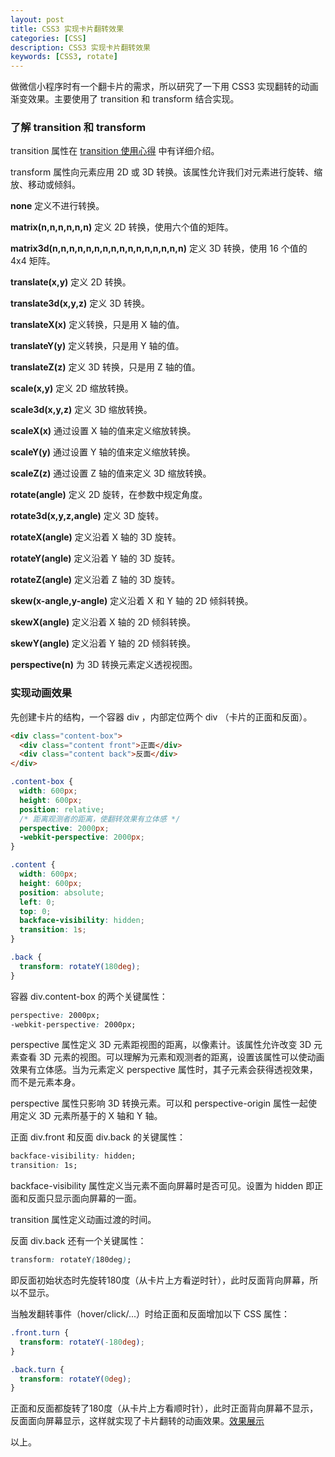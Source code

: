 ```yaml
---
layout: post
title: CSS3 实现卡片翻转效果
categories: [CSS]
description: CSS3 实现卡片翻转效果
keywords: [CSS3, rotate]
---
```



做微信小程序时有一个翻卡片的需求，所以研究了一下用 CSS3 实现翻转的动画渐变效果。主要使用了 transition 和 transform 结合实现。

### 了解 transition 和 transform

transition 属性在 [transition 使用心得](https://iamjichao.net/2018/12/08/transition/) 中有详细介绍。

transform 属性向元素应用 2D 或 3D 转换。该属性允许我们对元素进行旋转、缩放、移动或倾斜。

**none** 定义不进行转换。

**matrix(n,n,n,n,n,n)** 定义 2D 转换，使用六个值的矩阵。

**matrix3d(n,n,n,n,n,n,n,n,n,n,n,n,n,n,n,n)** 定义 3D 转换，使用 16 个值的 4x4 矩阵。

**translate(x,y)** 定义 2D 转换。

**translate3d(x,y,z)** 定义 3D 转换。

**translateX(x)** 定义转换，只是用 X 轴的值。

**translateY(y)** 定义转换，只是用 Y 轴的值。

**translateZ(z)** 定义 3D 转换，只是用 Z 轴的值。

**scale(x,y)** 定义 2D 缩放转换。

**scale3d(x,y,z)** 定义 3D 缩放转换。

**scaleX(x)** 通过设置 X 轴的值来定义缩放转换。

**scaleY(y)** 通过设置 Y 轴的值来定义缩放转换。

**scaleZ(z)** 通过设置 Z 轴的值来定义 3D 缩放转换。

**rotate(angle)** 定义 2D 旋转，在参数中规定角度。

**rotate3d(x,y,z,angle)** 定义 3D 旋转。

**rotateX(angle)** 定义沿着 X 轴的 3D 旋转。

**rotateY(angle)** 定义沿着 Y 轴的 3D 旋转。

**rotateZ(angle)** 定义沿着 Z 轴的 3D 旋转。

**skew(x-angle,y-angle)** 定义沿着 X 和 Y 轴的 2D 倾斜转换。

**skewX(angle)** 定义沿着 X 轴的 2D 倾斜转换。

**skewY(angle)** 定义沿着 Y 轴的 2D 倾斜转换。

**perspective(n)** 为 3D 转换元素定义透视视图。

### 实现动画效果

先创建卡片的结构，一个容器 div ，内部定位两个 div （卡片的正面和反面）。

```html
<div class="content-box">
  <div class="content front">正面</div>
  <div class="content back">反面</div>
</div>
```

```css
.content-box {
  width: 600px;
  height: 600px;
  position: relative;
  /* 距离观测者的距离，使翻转效果有立体感 */
  perspective: 2000px;
  -webkit-perspective: 2000px;
}

.content {
  width: 600px;
  height: 600px;
  position: absolute;
  left: 0;
  top: 0;
  backface-visibility: hidden;
  transition: 1s;
}

.back {
  transform: rotateY(180deg);
}
```

容器 div.content-box 的两个关键属性：

```css
perspective: 2000px;
-webkit-perspective: 2000px;
```

perspective 属性定义 3D 元素距视图的距离，以像素计。该属性允许改变 3D 元素查看 3D 元素的视图。可以理解为元素和观测者的距离，设置该属性可以使动画效果有立体感。当为元素定义 perspective 属性时，其子元素会获得透视效果，而不是元素本身。

perspective 属性只影响 3D 转换元素。可以和 perspective-origin 属性一起使用定义 3D 元素所基于的 X 轴和 Y 轴。

正面 div.front 和反面 div.back 的关键属性：

```css
backface-visibility: hidden;
transition: 1s;
```

backface-visibility 属性定义当元素不面向屏幕时是否可见。设置为 hidden 即正面和反面只显示面向屏幕的一面。

transition 属性定义动画过渡的时间。

反面 div.back 还有一个关键属性：

```css
transform: rotateY(180deg);
```

即反面初始状态时先旋转180度（从卡片上方看逆时针），此时反面背向屏幕，所以不显示。

当触发翻转事件（hover/click/...）时给正面和反面增加以下 CSS 属性：

```css
.front.turn {
  transform: rotateY(-180deg);
}

.back.turn {
  transform: rotateY(0deg);
}
```

正面和反面都旋转了180度（从卡片上方看顺时针），此时正面背向屏幕不显示，反面面向屏幕显示，这样就实现了卡片翻转的动画效果。[效果展示](https://lab.iamjichao.com)

以上。
